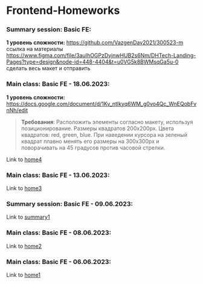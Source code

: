 # Frontend-Homeworks

### Summary session: Basic FE:
**1 уровень сложности:** https://github.com/VazgenDav2021/300523-m ссылка на материалы
https://www.figma.com/file/3auIhOGPzDvjnwHUB2s6Nm/DHTech-Landing-Pages?type=design&node-id=448-4404&t=u0VG5k8BWMsqGa5u-0 сделать весь макет и отправить

### Main class: Basic FE - 18.06.2023:
**1 уровень сложности:** https://docs.google.com/document/d/1Kv_ntIkyq6WM_g0vo4Qc_WnEQobFvnNh/edit

>**Требования**:
Расположить элементы согласно макету, используя позиционирование.
Размеры квадратов 200х200px.
Цвета квадратов: red, green, blue.
При наведении курсора на зеленый квадрат плавно менять его размеры на 300х300px и поворачивать на 45 градусов против часовой стрелки.

Link to [home4](https://github.com/nosetr/fe_homeworks/tree/a286f0229bf1af741759e24344881d0bff649427/home_4)

### Main class: Basic FE - 13.06.2023:
Link to [home3](https://github.com/nosetr/fe_homeworks/tree/cc00f13ecbd8c286b67b317ba649d361ef6951fe/home_3)

### Summary session: Basic FE - 09.06.2023:
Link to [summary1](https://github.com/nosetr/fe_homeworks/tree/cc00f13ecbd8c286b67b317ba649d361ef6951fe/summary_1)

### Main class: Basic FE - 08.06.2023: 
Link to [home2](https://github.com/nosetr/fe_homeworks/tree/cc00f13ecbd8c286b67b317ba649d361ef6951fe/home_2)

### Main class: Basic FE - 06.06.2023:
Link to [home1](https://github.com/nosetr/fe_homeworks/tree/cc00f13ecbd8c286b67b317ba649d361ef6951fe/home_1)
